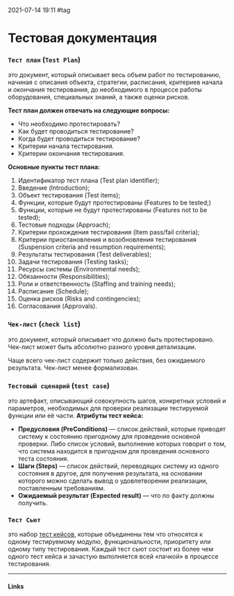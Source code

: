 2021-07-14 19:11
#tag
# Тестовая документация
### **`Тест план` (`Test Plan`)** 
это документ, который описывает весь объем работ по тестированию, начиная с описания объекта, стратегии, расписания, критериев начала и окончания тестирования, до необходимого в процессе работы оборудования, специальных знаний, а также оценки рисков.

**Тест план должен отвечать на следующие вопросы:**

-   Что необходимо протестировать?
-   Как будет проводиться тестирование?
-   Когда будет проводиться тестирование?
-   Критерии начала тестирования.
-   Критерии окончания тестирования.

**Основные пункты тест плана:**

1.  Идентификатор тест плана (Test plan identifier);
2.  Введение (Introduction);
3.  Объект тестирования (Test items);
4.  Функции, которые будут протестированы (Features to be tested;)
5.  Функции, которые не будут протестированы (Features not to be tested);
6.  Тестовые подходы (Approach);
7.  Критерии прохождения тестирования (Item pass/fail criteria);
8.  Критерии приостановления и возобновления тестирования (Suspension criteria and resumption requirements);
9.  Результаты тестирования (Test deliverables);
10.  Задачи тестирования (Testing tasks);
11.  Ресурсы системы (Environmental needs);
12.  Обязанности (Responsibilities);
13.  Роли и ответственность (Staffing and training needs);
14.  Расписание (Schedule);
15.  Оценка рисков (Risks and contingencies);
16.  Согласования (Approvals).

### **`Чек-лист` (`check list`)** 
это документ, который описывает что должно быть протестировано. Чек-лист может быть абсолютно разного уровня детализации.

Чаще всего чек-лист содержит только действия, без ожидаемого результата. Чек-лист менее формализован.

### **`Тестовый сценарий` (`test case`)**
это артефакт, описывающий совокупность шагов, конкретных условий и параметров, необходимых для проверки реализации тестируемой функции или её части.
**Атрибуты тест кейса:**
-   **Предусловия (PreConditions)** — список действий, которые приводят систему к состоянию пригодному для проведения основной проверки. Либо список условий, выполнение которых говорит о том, что система находится в пригодном для проведения основного теста состояния.
-   **Шаги (Steps)** — список действий, переводящих систему из одного состояния в другое, для получения результата, на основании которого можно сделать вывод о удовлетворении реализации, поставленным требованиям.
-   **Ожидаемый результат (Expected result)** — что по факту должны получить.

### **`Тест Сьют`** 
это набор [тест кейсов](http://software-testing.org/testing/chto-takoe-test-keys-test-case-iz-kakih-poley-sostoit-tipichnyy-test-keys.html), которые объединены тем что относятся к одному тестируемому модулю, функциональности, приоритету или одному типу тестирования. Каждый тест сьют состоит из более чем одного тест кейса и зачастую выполняется всей «пачкой» в процессе тестирования.  
_____________
#### Links
